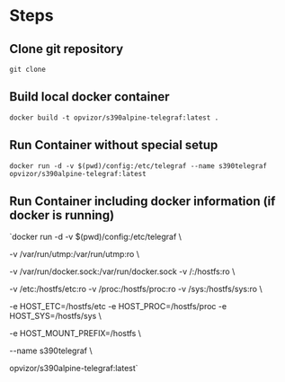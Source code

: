 # Steps

## Clone git repository
`git clone`

## Build local docker container
`docker build -t opvizor/s390alpine-telegraf:latest . `

## Run Container without special setup
`docker run -d -v $(pwd)/config:/etc/telegraf --name s390telegraf opvizor/s390alpine-telegraf:latest`

## Run Container including docker information (if docker is running)

`docker run -d -v $(pwd)/config:/etc/telegraf \

-v /var/run/utmp:/var/run/utmp:ro \

-v /var/run/docker.sock:/var/run/docker.sock -v /:/hostfs:ro \

-v /etc:/hostfs/etc:ro -v /proc:/hostfs/proc:ro -v /sys:/hostfs/sys:ro \

-e HOST_ETC=/hostfs/etc -e HOST_PROC=/hostfs/proc -e HOST_SYS=/hostfs/sys \

-e HOST_MOUNT_PREFIX=/hostfs \

--name s390telegraf \

opvizor/s390alpine-telegraf:latest`
